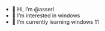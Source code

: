 - 👋 Hi, I’m @asserl
- 👀 I’m interested in windows
- 🌱 I’m currently learning windows 11
<!---
asserl/asserl is a ✨ special ✨ repository because its `README.md` (this file) appears on your GitHub profile.
You can click the Preview link to take a look at your changes.
--->
